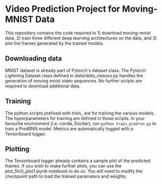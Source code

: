# Video Prediction Project for Moving-MNIST Data

This repository contains the code required to 1) download moving-mnist data, 2) train three different deep learning architectures on the data, and 3) plot the frames generated by the trained models.

## Downloading data
MNIST dataset is already part of Pytorch's dataset class. The Pytorch Lightning Dataset class defined in *data/data_classes.py* handles the generation of moving mnist video sequences. No further scripts are required to download additional data.

## Training
The python scripts prefixed with *train_* are for training the various models. The hyperparameters for training are defined in those scripts. In your favourite environment (i.e. conda, Docker), run 
```python train_predrnn.py```
to train a PredRNN model. Metrics are automatically logged with a Tensorboard logger.

## Plotting
The Tensorboard logger already contains a sample plot of the predicted frames. If you wish to make further plots, you can use the *plot_5to5_plot1.ipynb*
 notebook to do so. You will need to modify the checkpoint path to load the trained paramaters and weights.
